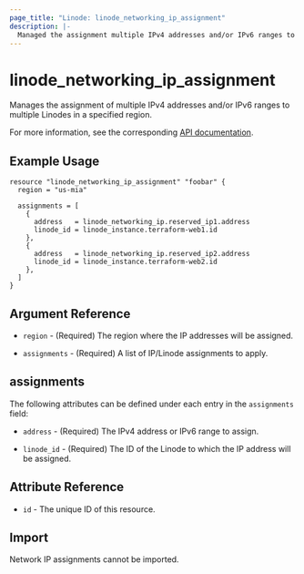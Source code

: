 ```yaml
---
page_title: "Linode: linode_networking_ip_assignment"
description: |-
  Managed the assignment multiple IPv4 addresses and/or IPv6 ranges to multiple Linodes in a Region.
---
```


# linode_networking_ip_assignment

Manages the assignment of multiple IPv4 addresses and/or IPv6 ranges to multiple Linodes in a specified region.

For more information, see the corresponding [API documentation](https://techdocs.akamai.com/linode-api/reference/post-assign-ips).

## Example Usage

```hcl
resource "linode_networking_ip_assignment" "foobar" {
  region = "us-mia"
  
  assignments = [
    {
      address   = linode_networking_ip.reserved_ip1.address
      linode_id = linode_instance.terraform-web1.id
    },
    {
      address   = linode_networking_ip.reserved_ip2.address
      linode_id = linode_instance.terraform-web2.id
    },
  ]
}
```

## Argument Reference

* `region` - (Required) The region where the IP addresses will be assigned.

* `assignments` - (Required) A list of IP/Linode assignments to apply.

## assignments

The following attributes can be defined under each entry in the `assignments` field:

* `address` - (Required) The IPv4 address or IPv6 range to assign.

* `linode_id` - (Required) The ID of the Linode to which the IP address will be assigned.

## Attribute Reference

* `id` - The unique ID of this resource.

## Import

Network IP assignments cannot be imported.
